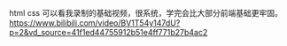 html css 可以看我录制的基础视频，很系统，学完会比大部分前端基础更牢固。
https://www.bilibili.com/video/BV1T54y147dU?p=2&vd_source=41f1ed44755912b51e4ff771b27b4ac2
